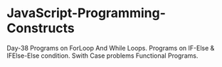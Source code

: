 # JavaScript-Programming-Constructs
Day-38
Programs on  ForLoop And While Loops.
Programs on IF-Else & IFElse-Else condition.
Swith Case problems
Functional Programs.
